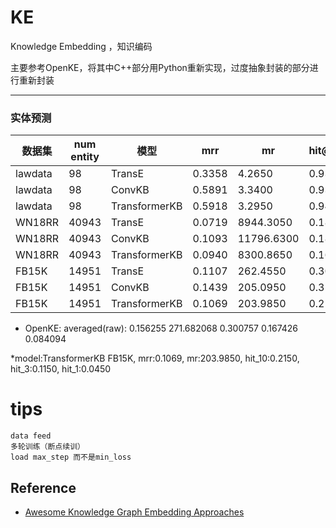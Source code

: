 # KE
Knowledge Embedding   ，知识编码

主要参考OpenKE，将其中C++部分用Python重新实现，过度抽象封装的部分进行重新封装 

---
### 实体预测
|数据集|num entity|模型|mrr|mr|hit@10|hit@3|hit@1|
|---|---|---|---|---|---|---|---|
|lawdata|98|TransE|0.3358|4.2650|0.9350|0.5950|0.0100|
|lawdata|98|ConvKB|0.5891|3.3400|0.9350|0.7250|0.3950|
|lawdata|98|TransformerKB|0.5918|3.2950|0.9400|0.7200|0.4050|
|WN18RR|40943|TransE|0.0719|8944.3050|0.1850|0.1300|0.0000|
|WN18RR|40943|ConvKB|0.1093|11796.6300|0.1800|0.1450|0.0650|
|WN18RR|40943|TransformerKB|0.0940|8300.8650|0.1600|0.1100|0.0650|
|FB15K|14951|TransE|0.1107|262.4550|0.3000|0.1250|0.0200|
|FB15K|14951|ConvKB|0.1439|205.0950|0.3100|0.1400|0.0750|
|FB15K|14951|TransformerKB|0.1069|203.9850|0.2150|0.1150|0.0450|

- OpenKE: averaged(raw): 0.156255 271.682068 0.300757 0.167426    0.084094

*model:TransformerKB FB15K, mrr:0.1069, mr:203.9850, hit_10:0.2150, hit_3:0.1150, hit_1:0.0450 


# tips
    data feed 
    多轮训练（断点续训）
    load max_step 而不是min_loss

## Reference
- [Awesome Knowledge Graph Embedding Approaches](https://gist.github.com/mommi84/07f7c044fa18aaaa7b5133230207d8d4)







